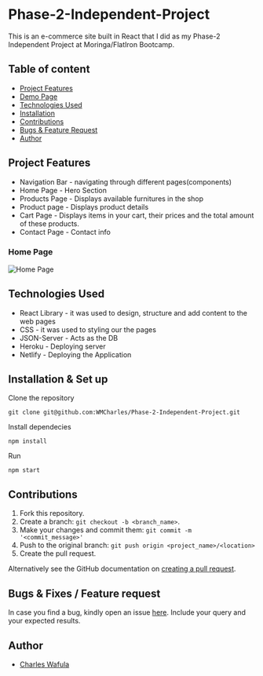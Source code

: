 # Phase-2-Independent-Project

This is an e-commerce site built in React that I did as my Phase-2 Independent Project at Moringa/FlatIron Bootcamp. 

## Table of content

+ [Project Features](#project-features)
+ [Demo Page](#home-page)
+ [Technologies Used](#technologies-used)
+ [Installation](#installation--set-up)
+ [Contributions](#contributions)
+ [Bugs & Feature Request](#bugs--fixes--feature-request)
+ [Author](#author)

## Project Features

* Navigation Bar - navigating through different pages(components)
* Home Page - Hero Section
* Products Page - Displays available furnitures in the shop
* Product page - Displays product details
* Cart Page - Displays items in your cart, their prices and the total amount of these products.
* Contact Page - Contact info

### Home Page

![Home Page](https://github.com/WMCharles/Phase-2-Independent-Project/blob/main/funiture.png)


## Technologies Used

* React Library - it was used to design, structure and add content to the web pages
* CSS - it was used to styling our the pages
* JSON-Server - Acts as the DB
* Heroku - Deploying server
* Netlify - Deploying the Application

## Installation & Set up

Clone the repository
```
git clone git@github.com:WMCharles/Phase-2-Independent-Project.git
```

Install dependecies

```
npm install
```
Run
```
npm start
````
## Contributions

1. Fork this repository.
2. Create a branch: `git checkout -b <branch_name>`.
3. Make your changes and commit them: `git commit -m '<commit_message>'`
4. Push to the original branch: `git push origin <project_name>/<location>`
5. Create the pull request.

Alternatively see the GitHub documentation on [creating a pull request](https://help.github.com/en/github/collaborating-with-issues-and-pull-requests/creating-a-pull-request).

## Bugs & Fixes / Feature request

In case you find a bug, kindly open an issue [here](https://https://github.com/WMCharles/Auction-Site/issues/new). Include your query and your expected results.

## Author

+ [Charles Wafula](https://github.com/WMCharles)
